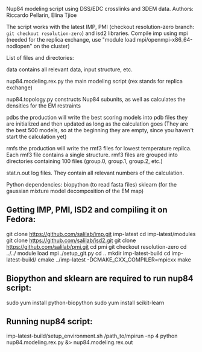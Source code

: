 Nup84 modeling script using DSS/EDC crosslinks and 3DEM data.
Authors: Riccardo Pellarin, Elina Tjioe

The script works with the latest IMP, PMI (checkout resolution-zero branch: `git checkout resolution-zero`) and isd2 libraries.
Compile imp using mpi (needed for the replica exchange, use "module load mpi/openmpi-x86_64-nodlopen" on the cluster)

List of files and directories:

data			contains all relevant data, input structure, etc.

nup84.modeling.rex.py   the main modeling script (rex stands for replica exchange)

nup84.topology.py       constructs Nup84 subunits, as well as calculates the densities for the EM restraints

pdbs                    the production will write the best scoring models into pdb files
		        they are initialized and then updated as long as the calculation goes (They are the best 500                            models, so at the beginning they are empty, since you haven't start the calculation yet)

rmfs			the production will write the rmf3 files for lowest temperature replica. Each
			rmf3 file contains a single structure. rmf3 files are grouped into directories 
			containing 100 files (group.0, group.1, group.2, etc.)
			
stat.n.out		log files. They contain all relevant numbers of the calculation.

Python dependencies:
biopython 		(to read fasta files)
sklearn   		(for the gaussian mixture model decomposition of the EM map)

Getting IMP, PMI, ISD2 and compiling it on Fedora:
-------------------------------------------------------------
git clone https://github.com/salilab/imp.git imp-latest
cd imp-latest/modules
git clone https://github.com/salilab/isd2.git
git clone https://github.com/salilab/pmi.git
cd pmi
git checkout resolution-zero
cd ../../
module load mpi
./setup_git.py
cd ..
mkdir imp-latest-build
cd imp-latest-build/
cmake ../imp-latest -DCMAKE_CXX_COMPILER=mpicxx
make

Biopython and sklearn are required to run nup84 script:
------------------------------------------------------------
sudo yum install python-biopython
sudo yum install scikit-learn

Running nup84 script:
---------------------------
imp-latest-build/setup_environment.sh /path_to/mpirun -np 4 python nup84.modeling.rex.py &> nup84.modeling.rex.out

